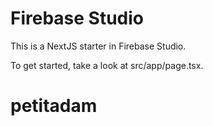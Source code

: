 # Firebase Studio

This is a NextJS starter in Firebase Studio.

To get started, take a look at src/app/page.tsx.
# petitadam
